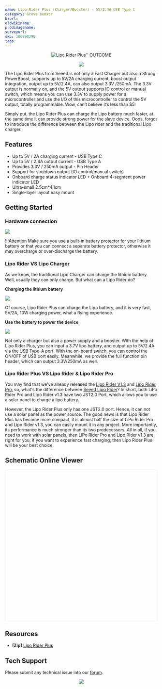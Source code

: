 ```yaml
---
name: Lipo Rider Plus (Charger/Booster) - 5V/2.4A USB Type C
category: Grove sensor
bzurl: 
oldwikiname: 
prodimagename:
surveyurl: 
sku: 106990290
tags:
---
```


<div align="center">
<figure>
<img src="https://static-cdn.seeedstudio.site/media/catalog/product/cache/9d0ce51a71ce6a79dfa2a98d65a0f0bd/l/i/lipo-rider-plus-v1.0-preview.jpg" alt="Lipo Rider Plus'' OUTCOME" title="demo" />
<figcaption><b></b><i></i></figcaption>
</figure>
</div>

<p style="text-align:center"><a href="https://www.seeedstudio.com/Lipo-Rider-Plus-p-4204.html" target="_blank"><img src="https://files.seeedstudio.com/wiki/IMAGE/get+started.png" border=0 /></a></p>

The Lipo Rider Plus from Seeed is not only a Fast Charger but also a Strong PowerBoost, supports up to 5V/2A charging current, boost output integration, output up to 5V/2.4A, can also output 3.3V /250mA. The 3.3V output is normally on, and the 5V output supports IO control or manual switch, which means you can use 3.3V to supply power for a microcontroller and use the I/O of this microcontroller to control the 5V output, totally programmable. Wow, can’t believe it’s less than $5! 

Simply put, the Lipo Rider Plus can charge the Lipo battery much faster, at the same time it can provide strong power for the slave device. Oops, forgot to introduce the difference between the Lipo rider and the traditional Lipo charger. 

## Features

- Up to 5V / 2A charging current - USB Type C
- Up to 5V / 2.4A output current - USB Type A
- Provides 3.3V / 250mA output -  Pin Header
- Support for shutdown output (IO control/manual switch)
- Onboard charge status indicator LED + Onboard 4-segment power indicator LED
- Ultra-small  2.5cm*4.1cm
- Single-layer layout easy mount

## Getting Started

### Hardware connection

![](https://files.seeedstudio.com/wiki/Lipo-Rider-Plus/img/Hardware_connection.png) 

!!!Attention
        Make sure you use a built-in battery protector for your lithium battery or that you can connect a separate battery protector, otherwise it may overcharge or over-discharge the battery.

### Lipo Rider VS Lipo Charger 

As we know, the traditional Lipo Charger can charge the lithium battery. Well, usually they can only charge. But what can a Lipo Rider do?   

**Charging the lithium battery**

![](https://files.seeedstudio.com/wiki/Lipo-Rider-Plus/img/GIF.gif)

Of course, Lipo Rider Plus can charge the Lipo battery, and it is very fast, 5V/2A, 10W charging power, what a flying experience. 

**Use the battery to power the device**

![](https://files.seeedstudio.com/wiki/Lipo-Rider-Plus/img/GIF2.gif)

Not only a charger but also a power supply and a booster. With the help of Lipo Rider Plus, you can input a 3.7V lipo battery, and output up to 5V/2.4A via the USB Type-A port. With the on-board switch, you can control the ON/OFF of USB port easily. Meanwhile, we provide the full function pin header, which can output 3.3V/250mA as well.   

### Lipo Rider Plus VS Lipo Rider & Lipo Rider Pro

You may find that we've already released the [Lipo Rider V1.3](https://www.seeedstudio.com/Lipo-Rider-v1-3.html) and [Lipo Rider Pro](), so, what's the difference between [Seeed Lipo Rider](https://www.seeedstudio.com/tag/Lipo-Rider.html)? In short, both LiPo Rider Pro and Lipo Rider v1.3 have two JST2.0 Port, which allows you to use a solar panel to charge a lipo battery. 

However, the Lipo Rider Plus only has one JST2.0 port. Hence, it can not use a solar panel as the power source. The good news is that Lipo Rider Plus has become more compact, it is almost half the size of LiPo Rider Pro and Lipo Rider v1.3, you can easily mount it in any project. More importantly, its performance is much stronger than its two predecessors.  All in all, if you need to work with solar panels, then LiPo Rider Pro and Lipo Rider v1.3 are right for you; if you want to experience fast charging, then Lipo Rider Plus will be your best choice. 


## Schematic Online Viewer

<div class="altium-ecad-viewer" data-project-src="https://files.seeedstudio.com/wiki/Lipo-Rider-Plus/img/202002729_Lipo_Rider_Plus.zip" style="border-radius: 0px 0px 4px 4px; height: 500px; border-style: solid; border-width: 1px; border-color: rgb(241, 241, 241); overflow: hidden; max-width: 1280px; max-height: 700px; box-sizing: border-box;" />
</div>

## Resources

- **[Zip]** [Lipo Rider Plus](https://files.seeedstudio.com/wiki/Lipo-Rider-Plus/img/202002729_Lipo_Rider_Plus.zip)

## Tech Support
Please submit any technical issue into our [forum](http://forum.seeedstudio.com/). <br /><p style="text-align:center"><a href="https://www.seeedstudio.com/act-4.html?utm_source=wiki&utm_medium=wikibanner&utm_campaign=newproducts" target="_blank"><img src="https://files.seeedstudio.com/wiki/Wiki_Banner/new_product.jpg" /></a></p>
